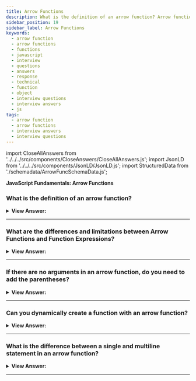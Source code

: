 ```yaml
---
title: Arrow Functions
description: What is the definition of an arrow function? Arrow functions are a concise way to write functions in JavaScript. Frontend developer interview questions answers.
sidebar_position: 19
sidebar_label: Arrow Functions
keywords:
  - arrow function
  - arrow functions
  - functions
  - javascript
  - interview
  - questions
  - answers
  - response
  - technical
  - function
  - object
  - interview questions
  - interview answers
  - js
tags:
  - arrow function
  - arrow functions
  - interview answers
  - interview questions
---
```


import CloseAllAnswers from '../../../src/components/CloseAnswers/CloseAllAnswers.js';
import JsonLD from '../../../src/components/JsonLD/JsonLD.js';
import StructuredData from './schemadata/ArrowFuncSchemaData.js';

<JsonLD data={StructuredData} />

<head>
  <title>Arrow Functions | JavaScript Frontend Phone Interview Answer</title>
</head>

**JavaScript Fundamentals: Arrow Functions**

<CloseAllAnswers />

### What is the definition of an arrow function?

<details>
  <summary><strong>View Answer:</strong></summary>
  <div>
  <div><strong>Interview Response:</strong> An arrow function expression is a compact alternative to a traditional function expression, but it is limited, and we should not use it in all situations.
</div><br />
  <div><strong className="codeExample">Code Example:</strong><br /><br />

  <div></div>

```js
// Arrow Function
let sayHello = (name) => 'Hello, ' + name;
console.log(sayHello('JavaScript!'));

// Function Expression
let sayHello = function (name) {
  return 'Hello, ' + name;
};

console.log(sayHello('JavaScript!'));
```

  </div>
  </div>
</details>

---

### What are the differences and limitations between Arrow Functions and Function Expressions?

<details>
  <summary><strong>View Answer:</strong></summary>
  <div>
  <div><strong>Interview Response:</strong> An arrow function does not have bindings to this or super, and we should not use it as a method or constructor. Also, it is not suitable for the call, apply, and bind methods.</div><br />
  <div><strong>Technical Response:</strong><br /><br /><strong>Differences & Limitations:</strong><br /><br />
  <ol>
    <li>It does not have its binding to this or super and should not get used as a method.</li>
    <li>It does not have arguments or new.target keywords.</li>
    <li>Not suitable for the call, apply and bind methods, which generally rely on establishing a scope.</li>
    <li>It cannot get used as a constructor.</li>
    <li>It cannot use yield within its body.</li>
  </ol>
  </div><br />
  <div><strong className="codeExample">Code Example:</strong><br /><br />

  <div></div>

```js
'use strict';

var obj = {
  // does not create a new scope
  i: 10,
  b: () => console.log(this.i, this),
  c: function () {
    console.log(this.i, this);
  },
};

obj.b(); // prints undefined, Window {...} (or the global object)
obj.c(); // prints 10, Object {...}
```

  </div>
  </div>
</details>

---

### If there are no arguments in an arrow function, do you need to add the parentheses?

<details>
  <summary><strong>View Answer:</strong></summary>
  <div>
  <div><strong>Interview Response:</strong> Yes, if there are no arguments, then the parentheses should be present in your arrow function. Otherwise, it throws a syntax error.
</div><br />
  <div><strong className="codeExample">Code Example:</strong><br /><br />

  <div></div>

```js
// Arrow Function with no argument
let sayHi = () => alert('Hello!');

sayHi(); // returns Hello!
```

  </div>
  </div>
</details>

---

### Can you dynamically create a function with an arrow function?

<details>
  <summary><strong>View Answer:</strong></summary>
  <div>
  <div><strong>Interview Response:</strong> Yes, it is possible to create an arrow function in JavaScript dynamically. An example is a ternary statement that returns two anonymous arrow functions.
</div><br />
  <div><strong className="codeExample">Code Example:</strong><br /><br />

  <div></div>

```js
let age = prompt('What is your age?', 18);

let welcome = age < 18 ? () => alert('Hello') : () => alert('Greetings!');

welcome();
```

  </div>
  </div>
</details>

---

### What is the difference between a single and multiline statement in an arrow function?

<details>
  <summary><strong>View Answer:</strong></summary>
  <div>
  <div><strong>Interview Response:</strong> A multiline statement must get enclosed in curly brackets, but we can omit the curly brackets in a single-line statement.
</div><br />
  <div><strong className="codeExample">Code Example:</strong><br /><br />

  <div></div>

```js
let sum = (a, b) => {
  // the curly brace opens a multiline function
  let result = a + b;
  return result; // if we use curly braces, then we need an explicit "return”.
};

alert(sum(1, 2)); //

// Single Line
let sum = (a, b) => a + b;
console.log(sum(3, 6)); // returns 9
```

  </div>
  </div>
</details>

---
